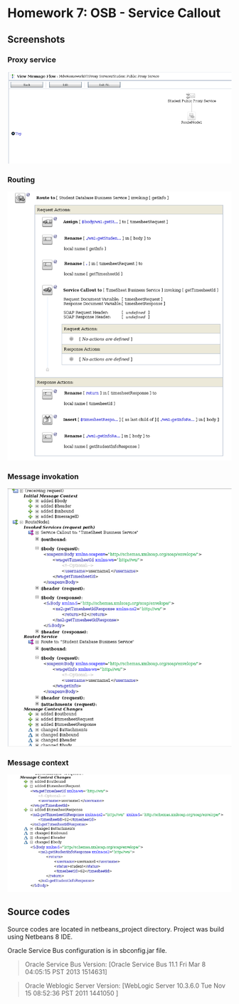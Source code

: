 # Homework 7: OSB - Service Callout #

## Screenshots ##

### Proxy service ###
![Proxy service](./screenshots/proxy_service.png "Proxy service")


### Routing ###
![Routing](./screenshots/routing.png "Routing")

### Message invokation ###
![Message invokation](./screenshots/invokation.png "Message invokation")

### Message context ###
![Message context](./screenshots/message_context.png "Message context")


## Source codes ##

Source codes are located in netbeans_project directory. Project was build using Netbeans 8 IDE. 

Oracle Service Bus configuration is in sbconfig.jar file. 

>Oracle Service Bus Version: [Oracle Service Bus 11.1 Fri Mar 8 04:05:15 PST 2013 1514631]

>Oracle Weblogic Server Version: [WebLogic Server 10.3.6.0 Tue Nov 15 08:52:36 PST 2011 1441050 ]
